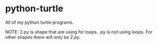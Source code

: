 # python-turtle

All of my python turtle programs.

NOTE:
<shape>2.py is shape that are using for loops. <shape>.py is not using loops.
For other shapes there will only be <shape>2.py.
